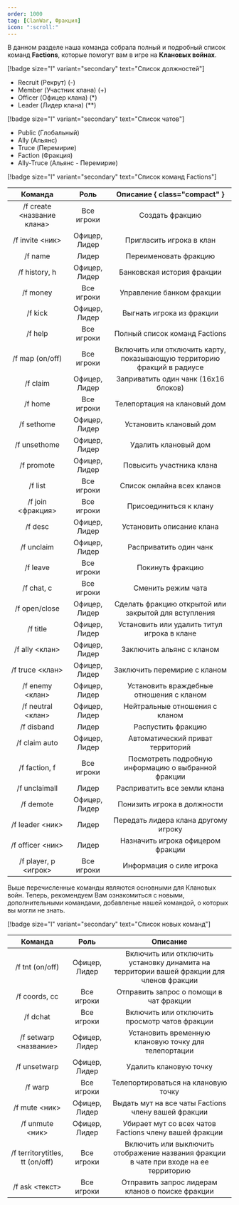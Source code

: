 ```yaml
---
order: 1000
tag: [ClanWar, Фракция]
icon: ":scroll:"
---
```

В данном разделе наша команда собрала полный и подробный список команд **Factions**, которые помогут вам в игре на **Клановых войнах**.

[!badge size="l" variant="secondary" text="Список должностей"]

- Recruit (Рекрут) (-)
- Member (Участник клана) (+)
- Officer (Офицер клана) (*)
- Leader (Лидер клана) (**)


[!badge size="l" variant="secondary" text="Список чатов"]

- Public (Глобальный)
- Ally (Альянс)
- Truce (Перемирие)
- Faction (Фракция)
- Ally-Truce (Альянс - Перемирие)

[!badge size="l" variant="secondary" text="Список команд Factions"]

Команда   | Роль | Описание { class="compact" }
:---:   | :---: | :---:
/f create <название клана> | Все игроки  | Создать фракцию
/f invite <ник> | Офицер, Лидер | Пригласить игрока в клан
/f name | Лидер | Переименовать фракцию
/f history, h | Офицер, Лидер | Банковская история фракции
/f money | Все игроки | Управление банком фракции
/f kick | Офицер, Лидер | Выгнать игрока из фракции
/f help | Все игроки | Полный список команд Factions
/f map (on/off) | Все игроки | Включить или отключить карту, показывающую территорию фракций в радиусе
/f claim | Офицер, Лидер | Заприватить один чанк (16x16 блоков)
/f home | Все игроки | Телепортация на клановый дом
/f sethome | Офицер, Лидер | Установить клановый дом
/f unsethome | Офицер, Лидер | Удалить клановый дом
/f promote | Офицер, Лидер | Повысить участника клана 
/f list | Все игроки | Список онлайна всех кланов
/f join <фракция> | Все игроки | Присоединиться к клану
/f desc | Офицер, Лидер | Установить описание клана 
/f unclaim | Офицер, Лидер | Расприватить один чанк
/f leave | Все игроки | Покинуть фракцию
/f chat, c | Все игроки | Сменить режим чата
/f open/close | Офицер, Лидер| Сделать фракцию открытой или закрытой для вступления 
/f title | Офицер, Лидер | Установить или удалить титул игрока в клане
/f ally <клан> | Офицер, Лидер | Заключить альянс с кланом 
/f truce <клан> | Офицер, Лидер | Заключить перемирие с кланом 
/f enemy <клан> | Офицер, Лидер | Установить враждебные отношения с кланом
/f neutral <клан> | Офицер, Лидер | Нейтральные отношения с кланом 
/f disband | Лидер | Распустить фракцию
/f claim auto | Офицер, Лидер | Автоматический приват территорий
/f faction, f | Все игроки | Посмотреть подробную информацию о выбранной фракции
/f unclaimall | Лидер | Расприватить все земли клана 
/f demote | Офицер, Лидер | Понизить игрока в должности
/f leader <ник> | Лидер | Передать лидера клана другому игроку 
/f officer <ник> | Лидер | Назначить игрока офицером фракции
/f player, p <игрок> | Все игроки | Информация о силе игрока

Выше перечисленные команды являются основными для Клановых войн. Теперь, рекомендуем Вам ознакомиться с новыми, дополнительными командами, добавленые нашей командой, о которых вы могли не знать.

[!badge size="l" variant="secondary" text="Список новых команд"]

Команда | Роль | Описание
:---:   | :---: | :---:
/f tnt (on/off) | Офицер, Лидер | Включить или отключить установку динамита на территории вашей фракции для членов фракции
/f coords, cc | Все игроки | Отправить запрос о помощи в чат фракции
/f dchat | Все игроки | Включить или отключить просмотр чатов фракции
/f setwarp <название> | Офицер, Лидер | Установить временную клановую точку для телепортации
/f unsetwarp | Офицер, Лидер | Удалить клановую точку
/f warp | Все игроки | Телепортироваться на клановую точку
/f mute <ник> | Офицер, Лидер | Выдать мут на все чаты Factions члену вашей фракции 
/f unmute <ник> | Офицер, Лидер | Убирает мут со всех чатов Factions члену вашей фракции 
/f territorytitles, tt (on/off) | Все игроки | Включить или выключить отображение названия фракции в чате при входе на ее территорию
/f ask <текст> | Все игроки | Отправить запрос лидерам кланов о поиске фракции
